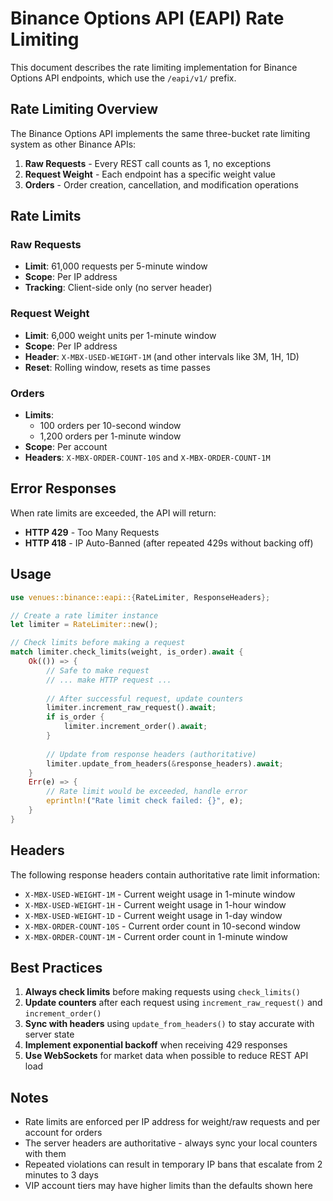 # Binance Options API (EAPI) Rate Limiting

This document describes the rate limiting implementation for Binance Options API endpoints, which use the `/eapi/v1/` prefix.

## Rate Limiting Overview

The Binance Options API implements the same three-bucket rate limiting system as other Binance APIs:

1. **Raw Requests** - Every REST call counts as 1, no exceptions
2. **Request Weight** - Each endpoint has a specific weight value
3. **Orders** - Order creation, cancellation, and modification operations

## Rate Limits

### Raw Requests
- **Limit**: 61,000 requests per 5-minute window
- **Scope**: Per IP address
- **Tracking**: Client-side only (no server header)

### Request Weight  
- **Limit**: 6,000 weight units per 1-minute window
- **Scope**: Per IP address  
- **Header**: `X-MBX-USED-WEIGHT-1M` (and other intervals like 3M, 1H, 1D)
- **Reset**: Rolling window, resets as time passes

### Orders
- **Limits**: 
  - 100 orders per 10-second window
  - 1,200 orders per 1-minute window
- **Scope**: Per account
- **Headers**: `X-MBX-ORDER-COUNT-10S` and `X-MBX-ORDER-COUNT-1M`

## Error Responses

When rate limits are exceeded, the API will return:

- **HTTP 429** - Too Many Requests
- **HTTP 418** - IP Auto-Banned (after repeated 429s without backing off)

## Usage

```rust
use venues::binance::eapi::{RateLimiter, ResponseHeaders};

// Create a rate limiter instance
let limiter = RateLimiter::new();

// Check limits before making a request
match limiter.check_limits(weight, is_order).await {
    Ok(()) => {
        // Safe to make request
        // ... make HTTP request ...
        
        // After successful request, update counters
        limiter.increment_raw_request().await;
        if is_order {
            limiter.increment_order().await;
        }
        
        // Update from response headers (authoritative)
        limiter.update_from_headers(&response_headers).await;
    }
    Err(e) => {
        // Rate limit would be exceeded, handle error
        eprintln!("Rate limit check failed: {}", e);
    }
}
```

## Headers

The following response headers contain authoritative rate limit information:

- `X-MBX-USED-WEIGHT-1M` - Current weight usage in 1-minute window
- `X-MBX-USED-WEIGHT-1H` - Current weight usage in 1-hour window  
- `X-MBX-USED-WEIGHT-1D` - Current weight usage in 1-day window
- `X-MBX-ORDER-COUNT-10S` - Current order count in 10-second window
- `X-MBX-ORDER-COUNT-1M` - Current order count in 1-minute window

## Best Practices

1. **Always check limits** before making requests using `check_limits()`
2. **Update counters** after each request using `increment_raw_request()` and `increment_order()`
3. **Sync with headers** using `update_from_headers()` to stay accurate with server state
4. **Implement exponential backoff** when receiving 429 responses
5. **Use WebSockets** for market data when possible to reduce REST API load

## Notes

- Rate limits are enforced per IP address for weight/raw requests and per account for orders
- The server headers are authoritative - always sync your local counters with them
- Repeated violations can result in temporary IP bans that escalate from 2 minutes to 3 days
- VIP account tiers may have higher limits than the defaults shown here